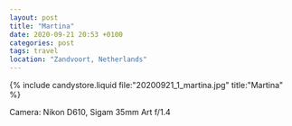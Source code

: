 ```yaml
---
layout: post
title: "Martina"
date: 2020-09-21 20:53 +0100
categories: post
tags: travel
location: "Zandvoort, Netherlands"
---
```


{% include candystore.liquid file:"20200921_1_martina.jpg" title:"Martina" %}

Camera: Nikon D610, Sigam 35mm Art f/1.4